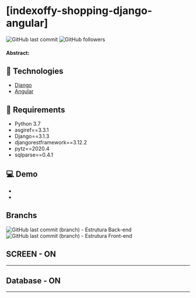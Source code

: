 # [indexoffy-shopping-django-angular]

![GitHub last commit](https://img.shields.io/github/last-commit/FernandoCelmer/indexoffy-shopping-django-angular) ![GitHub followers](https://img.shields.io/github/followers/FernandoCelmer?label=Fernando%20Celmer&style=social)

#### Abstract:

## 🚀 Technologies

- [Django](https://www.djangoproject.com/) 
- [Angular](https://angular.io/)

## 📑 Requirements

- Python 3.7
- asgiref==3.3.1
- Django==3.1.3
- djangorestframework==3.12.2
- pytz==2020.4
- sqlparse==0.4.1

## 💻 Demo
- <br> 
- <br>

## Branchs
![GitHub last commit (branch)](https://img.shields.io/github/last-commit/FernandoCelmer/indexoffy-shopping-django-angular/OFFY-01?color=blue&label=OFFY-01) - Estrutura Back-end <br>
![GitHub last commit (branch)](https://img.shields.io/github/last-commit/FernandoCelmer/indexoffy-shopping-django-angular/OFFY-02?color=blue&label=OFFY-01) - Estrutura Front-end <br>

## SCREEN - ON 
________________________________
<p>

## Database - ON
________________________________
<p>
